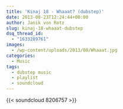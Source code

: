 ```yaml
---
title: 'Kinaj 18 - Whaaat? (dubstep)'
date: 2013-08-23T12:24:44+00:00
author: Janik von Rotz
slug: kinaj-18-whaaat-dubstep
dsq_thread_id:
  - "1633289761"
images:
  - /wp-content/uploads/2013/08/Whaaat.jpg
categories:
  - Music
tags:
  - dubstep music
  - playlist
  - soundcloud
---
```

{{< soundcloud 8206757 >}}